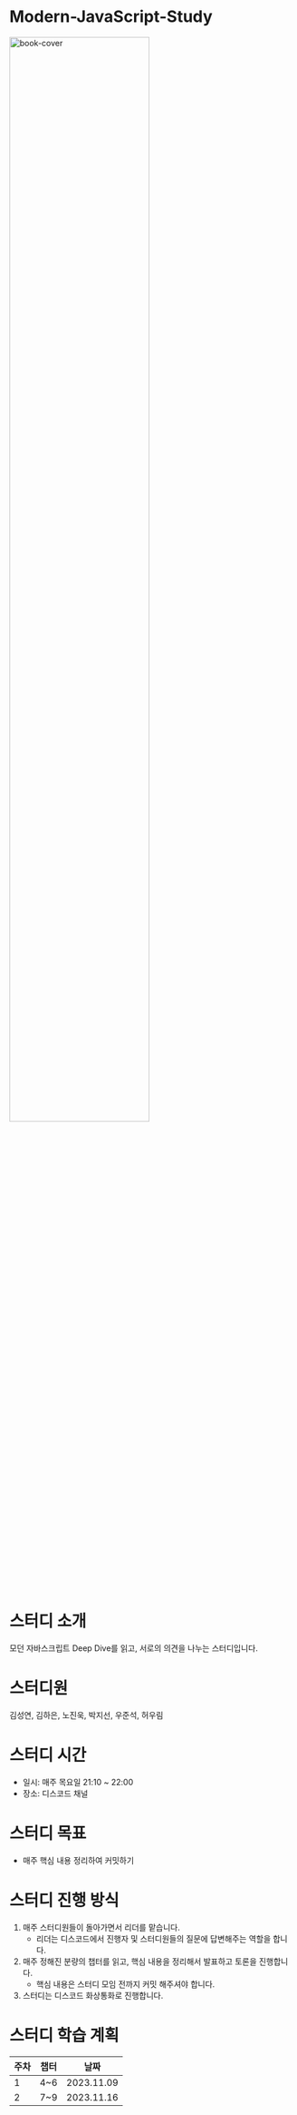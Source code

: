 # Modern-JavaScript-Study
<a href="https://www.yes24.com/Product/Goods/92742567"> <img src="https://image.yes24.com/goods/92742567/XL" width="70%" height="70%" alt="book-cover"> </a>

# 스터디 소개
모던 자바스크립트 Deep Dive를 읽고, 서로의 의견을 나누는 스터디입니다.

# 스터디원
김성연, 김하은, 노진욱, 박지선, 우준석, 허우림

# 스터디 시간
- 일시: 매주 목요일 21:10 ~ 22:00 <br>
- 장소: 디스코드 채널

# 스터디 목표
* 매주 핵심 내용 정리하여 커밋하기

# 스터디 진행 방식
1. 매주 스터디원들이 돌아가면서 리더를 맡습니다.
    - 리더는 디스코드에서 진행자 및 스터디원들의 질문에 답변해주는 역할을 합니다.
2. 매주 정해진 분량의 챕터를  읽고, 핵심 내용을 정리해서 발표하고 토론을 진행합니다.
    - 핵심 내용은 스터디 모임 전까지 커밋 해주셔야 합니다.
3. 스터디는 디스코드 화상통화로 진행합니다.

# 스터디 학습 계획

주차|챕터|날짜|
---|---|---|
1|4~6|2023.11.09|
2|7~9|2023.11.16|
